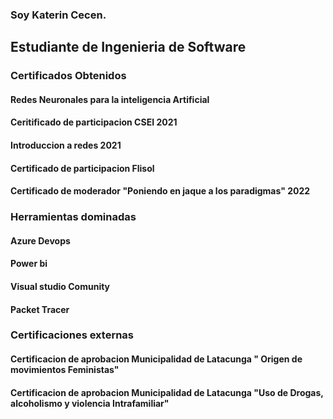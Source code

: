 ### Soy Katerin Cecen.
##  Estudiante de Ingenieria de Software
### Certificados Obtenidos 
#### Redes Neuronales para la inteligencia Artificial 
#### Ceritificado de participacion CSEI 2021
#### Introduccion a redes 2021
#### Certificado de participacion Flisol
#### Certificado de moderador "Poniendo en jaque a los paradigmas" 2022
### Herramientas dominadas 
#### Azure Devops 
#### Power bi 
#### Visual studio Comunity 
#### Packet Tracer
### Certificaciones externas 
#### Certificacion de aprobacion Municipalidad de Latacunga " Origen de movimientos Feministas"
#### Certificacion de aprobacion Municipalidad de Latacunga "Uso de Drogas, alcoholismo y violencia Intrafamiliar"


